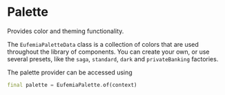 # Palette

Provides color and theming functionality.

The `EufemiaPaletteData` class is a collection of colors that are used throughout the library of components. You can create your own, or use several presets, like the `saga`, `standard`, `dark` and `privateBanking` factories.

The palette provider can be accessed using

```dart
final palette = EufemiaPalette.of(context)
```
